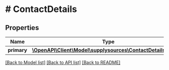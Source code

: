 # # ContactDetails

## Properties

Name | Type | Description | Notes
------------ | ------------- | ------------- | -------------
**primary** | [**\OpenAPI\Client\Model\supplysources\ContactDetailsPrimary**](ContactDetailsPrimary.md) |  | [optional]

[[Back to Model list]](../../README.md#models) [[Back to API list]](../../README.md#endpoints) [[Back to README]](../../README.md)

